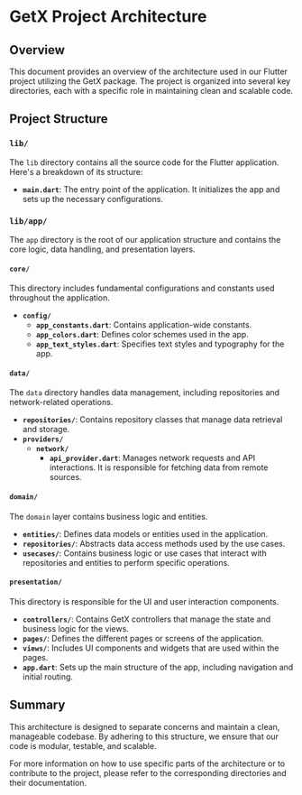 # GetX Project Architecture

## Overview

This document provides an overview of the architecture used in our Flutter project utilizing the GetX package. The project is organized into several key directories, each with a specific role in maintaining clean and scalable code.

## Project Structure

### `lib/`

The `lib` directory contains all the source code for the Flutter application. Here's a breakdown of its structure:

- **`main.dart`**: The entry point of the application. It initializes the app and sets up the necessary configurations.

### `lib/app/`

The `app` directory is the root of our application structure and contains the core logic, data handling, and presentation layers.

#### **`core/`**

This directory includes fundamental configurations and constants used throughout the application.

- **`config/`**
  - **`app_constants.dart`**: Contains application-wide constants.
  - **`app_colors.dart`**: Defines color schemes used in the app.
  - **`app_text_styles.dart`**: Specifies text styles and typography for the app.

#### **`data/`**

The `data` directory handles data management, including repositories and network-related operations.

- **`repositories/`**: Contains repository classes that manage data retrieval and storage.
- **`providers/`**
  - **`network/`**
    - **`api_provider.dart`**: Manages network requests and API interactions. It is responsible for fetching data from remote sources.

#### **`domain/`**

The `domain` layer contains business logic and entities.

- **`entities/`**: Defines data models or entities used in the application.
- **`repositories/`**: Abstracts data access methods used by the use cases.
- **`usecases/`**: Contains business logic or use cases that interact with repositories and entities to perform specific operations.

#### **`presentation/`**

This directory is responsible for the UI and user interaction components.

- **`controllers/`**: Contains GetX controllers that manage the state and business logic for the views.
- **`pages/`**: Defines the different pages or screens of the application.
- **`views/`**: Includes UI components and widgets that are used within the pages.
- **`app.dart`**: Sets up the main structure of the app, including navigation and initial routing.

## Summary

This architecture is designed to separate concerns and maintain a clean, manageable codebase. By adhering to this structure, we ensure that our code is modular, testable, and scalable.

For more information on how to use specific parts of the architecture or to contribute to the project, please refer to the corresponding directories and their documentation.


